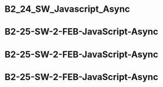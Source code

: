 # B2_24_SW_Javascript_Async
# B2-25-SW-2-FEB-JavaScript-Async
# B2-25-SW-2-FEB-JavaScript-Async
# B2-25-SW-2-FEB-JavaScript-Async
